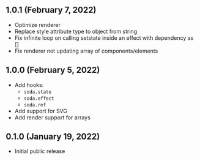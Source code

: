 <!--
Fix effect running an infinite loop when a setstate is called inside the effect with dependency as []. 
-->

## 1.0.1 (February 7, 2022)

- Optimize renderer
- Replace style attribute type to object from string
- Fix infinite loop on calling setstate inside an effect with dependency as []
- Fix renderer not updating array of components/elements

## 1.0.0 (February 5, 2022)

- Add hooks:
  - `soda.state`
  - `soda.effect`
  - `soda.ref`
- Add support for SVG
- Add render support for arrays



## 0.1.0 (January 19, 2022)

- Initial public release
